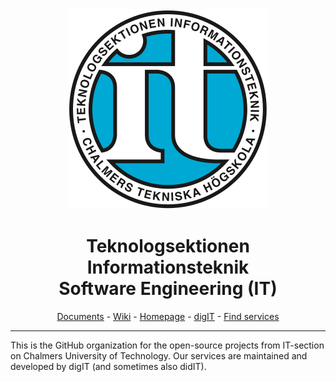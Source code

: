 <div align="center">
<img src="./media/itlogo.svg">
<h1 style="border-bottom: 0;">Teknologsektionen Informationsteknik<br>Software Engineering (IT)</h1>
<a href="https://dokument.chalmers.it/">Documents</a> -
<a href="https://wiki.chalmers.it/">Wiki</a> -
<a href="https://chalmers.it/">Homepage</a> -
<a href="https://digit.chalmers.it/">digIT</a> -
<a href="https://findit.chalmers.it/">Find services</a>
</div>

____

This is the GitHub organization for the open-source projects from IT-section on Chalmers University of Technology.
Our services are maintained and developed by digIT (and sometimes also didIT).
